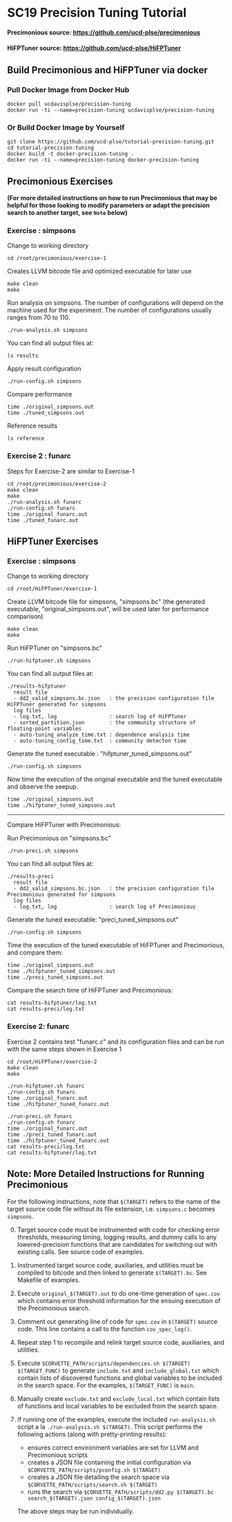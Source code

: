 # SC19 Precision Tuning Tutorial

#### Precimonious source: https://github.com/ucd-plse/precimonious
#### HiFPTuner source: https://github.com/ucd-plse/HiFPTuner

## Build Precimonious and HiFPTuner via docker
### Pull Docker Image from Docker Hub
```
docker pull ucdavisplse/precision-tuning
docker run -ti --name=precision-tuning ucdavisplse/precision-tuning
```
###  Or Build Docker Image by Yourself
```
git clone https://github.com/ucd-plse/tutorial-precision-tuning.git
cd tutorial-precision-tuning 
docker build -t docker-precision-tuning .
docker run -ti --name=precision-tuning docker-precision-tuning
```

## Precimonious Exercises

__(For more detailed instructions on how to run Precimonious that may be
helpful for those looking to modify parameters or adapt the precision
search to another target, see `Note` below)__

### Exercise : simpsons
Change to working directory
```
cd /root/precimonious/exercise-1
```
Creates LLVM bitcode file and optimized executable for later use
```
make clean
make
```
Run analysis on simpsons. The number of configurations will depend on the machine used for the experiment. The number of configurations usually ranges from 70 to 110.
```
./run-analysis.sh simpsons
```
You can find all output files at:
```
ls results
```
Apply result configuration
```
./run-config.sh simpsons
```
Compare performance
```
time ./original_simpsons.out
time ./tuned_simpsons.out
```
Reference results
```
ls reference
```
### Exercise 2 : funarc
Steps for Exercise-2 are similar to Exercise-1
```
cd /root/precimonious/exercise-2
make clean
make
./run-analysis.sh funarc
./run-config.sh funarc
time ./original_funarc.out
time ./tuned_funarc.out
```
## HiFPTuner Exercises
### Exercise : simpsons
Change to working directory
```
cd /root/HiFPTuner/exercise-1
```
Create LLVM bitcode file for simpsons, "simpsons.bc" 
(the generated executable, "original_simpsons.out", will be used later for performance comparison)
```
make clean
make
```
Run HiFPTuner on "simpsons.bc"
```
./run-hifptuner.sh simpsons
```
You can find all output files at:
```
./results-hifptuner
  result file
  - dd2_valid_simpsons.bc.json   : the precision configuration file HiFPTuner generated for simpsons
  log files
  - log.txt, log                 : search log of HiFPTuner
  - sorted_partition.json        : the community structure of floating-point variables
  - auto-tuning_analyze_time.txt : dependence analysis time
  - auto-tuning_config_time.txt  : community detecton time
```
Generate the tuned executable : "hifptuner_tuned_simpsons.out"
```
./run-config.sh simpsons
```
Now time the execution of the original executable and the tuned executable and observe the seepup.
```
time ./original_simpsons.out
time ./hifptuner_tuned_simpsons.out
```
-------------------------------------------
Compare HiFPTuner with Precimonious:

Run Precimonious on "simpsons.bc"
```
./run-preci.sh simpsons
```
You can find all output files at:
```
./results-preci
  result file
  - dd2_valid_simpsons.bc.json   : the precision configuration file Precimonious generated for simpsons
  log files
  - log.txt, log                 : search log of Precimonious
```
Generate the tuned executable: "preci_tuned_simpsons.out"
```
./run-config.sh simpsons
```
Time the execution of the tuned executable of HiFPTuner and Precimonious, and compare them:
```
time ./original_simpsons.out
time ./hifptuner_tuned_simpsons.out
time ./preci_tuned_simpsons.out
```
Compare the search time of HiFPTuner and Precimonious:
```
cat results-hifptuner/log.txt
cat results-preci/log.txt
```
### Exercise 2: funarc
Exercise 2 contains test "funarc.c" and its configuration files and can be run with the same steps shown in Exercise 1
```
cd /root/HiFPTuner/exercise-2
make clean
make

./run-hifptuner.sh funarc
./run-config.sh funarc
time ./original_funarc.out
time ./hifptuner_tuned_funarc.out

./run-preci.sh funarc
./run-config.sh funarc
time ./original_funarc.out
time ./preci_tuned_funarc.out
time ./hifptuner_tuned_funarc.out
cat results-preci/log.txt
cat results-hifptuner/log.txt
```

## Note: More Detailed Instructions for Running Precimonious

For the following instructions, note that `$(TARGET)` refers to the
name of the target source code file without its file extension, i.e.
`simpsons.c` becomes `simpsons`.

0. Target source code must be instrumented with code for checking
   error thresholds, measuring timing, logging results, and dummy
   calls to any lowered-precision functions that are candidates for
   switching out with existing calls. See source code of examples.
1. Instrumented target source code, auxiliaries, and
   utilities must be compiled to bitcode and then linked to generate
   `$(TARGET).bc`. See Makefile of examples.
2. Execute `original_$(TARGET).out` to do one-time generation of
   `spec.cov` which contains error threshold information for the
   ensuing execution of the Precimonious search.
3. Comment out generating line of code for `spec.cov` in `$(TARGET)`
   source code. This line contains a call to the function `cov_spec_log()`.
4. Repeat step 1 to recompile and relink target source code,
   auxiliaries, and utilities.
5. Execute `$CORVETTE_PATH/scripts/dependencies.sh $(TARGET)
   $(TARGET_FUNC)` to generate `include.txt` and `include_global.txt`
   which contain lists of discovered functions and global variables to be
   included in the search space. For the examples, `$(TARGET_FUNC)` is
   `main`.
6. Manually create `exclude.txt` and `exclude_local.txt` which contain
   lists of functions and local variables to be excluded from the
   search space.
7. If running one of the examples, execute the included
   `run-analysis.sh` script a la `./run-analysis.sh $(TARGET)`. This
   script performs the following actions (along with pretty-printing
   results):
    - ensures correct environment variables are set for LLVM and
     Precimonious scripts
    - creates a JSON file containing the initial configuration via
      `$CORVETTE_PATH/scripts/pconfig.sh $(TARGET)`
    - creates a JSON file detailing the search space via
      `$CORVETTE_PATH/scripts/search.sh $(TARGET)`
    - runs the search via `$CORVETTE_PATH/scripts/dd2.py $(TARGET).bc
      search_$(TARGET).json config_$(TARGET).json`
   
   The above steps may be run individually.